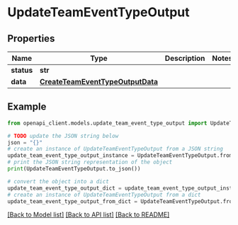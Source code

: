 # UpdateTeamEventTypeOutput


## Properties

Name | Type | Description | Notes
------------ | ------------- | ------------- | -------------
**status** | **str** |  | 
**data** | [**CreateTeamEventTypeOutputData**](CreateTeamEventTypeOutputData.md) |  | 

## Example

```python
from openapi_client.models.update_team_event_type_output import UpdateTeamEventTypeOutput

# TODO update the JSON string below
json = "{}"
# create an instance of UpdateTeamEventTypeOutput from a JSON string
update_team_event_type_output_instance = UpdateTeamEventTypeOutput.from_json(json)
# print the JSON string representation of the object
print(UpdateTeamEventTypeOutput.to_json())

# convert the object into a dict
update_team_event_type_output_dict = update_team_event_type_output_instance.to_dict()
# create an instance of UpdateTeamEventTypeOutput from a dict
update_team_event_type_output_from_dict = UpdateTeamEventTypeOutput.from_dict(update_team_event_type_output_dict)
```
[[Back to Model list]](../README.md#documentation-for-models) [[Back to API list]](../README.md#documentation-for-api-endpoints) [[Back to README]](../README.md)


